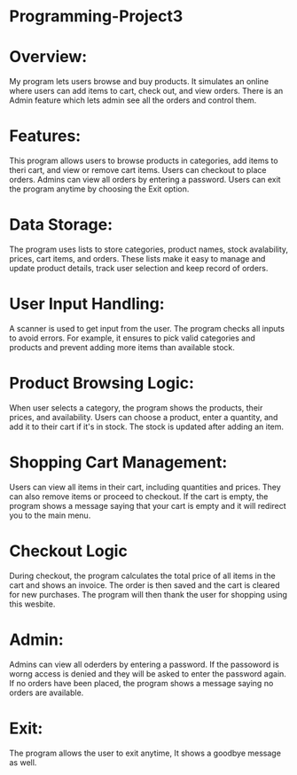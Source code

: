 # Programming-Project3

# Overview:
My program lets users browse and buy products. It simulates an online where users can add items to cart, check out, and view orders. There is an Admin feature which lets admin see all the orders and control them.
# Features:

This program allows users to browse products in categories, add items to theri cart, and view or remove cart items. Users can checkout to place orders. Admins can view all orders by entering a password. Users can exit the program anytime by choosing the Exit option.

# Data Storage:
The program uses lists to store categories, product names, stock avalability, prices, cart items, and orders. These lists make it easy to manage and update product details, track user selection and keep record of orders.
# User Input Handling:
A scanner is used to get input from the user. The program checks all inputs to avoid errors. For example, it ensures to pick valid categories and products and prevent adding more items than available stock.
# Product Browsing Logic:
When user selects a category, the program shows the products, their prices, and availability. Users can choose a product, enter a quantity, and add it to their cart if it's in stock. The stock is updated after adding an item.
# Shopping Cart Management:
Users can view all items in their cart, including quantities and prices. They can also remove items or proceed to checkout. If the cart is empty, the program shows a message saying that your cart is empty and it will redirect you to the main menu.
# Checkout Logic
During checkout, the program calculates the total price of all items in the cart and shows an invoice. The order is then saved and the cart is cleared for new purchases. The program will then thank the user for shopping using this wesbite.
# Admin:
Admins can view all oderders by entering a password. If the passoword is worng access is denied and they will be asked to enter the password again. If no orders have been placed, the program shows a message saying no orders are available.
# Exit:
The program allows the user to exit anytime, It shows a goodbye message as well.
